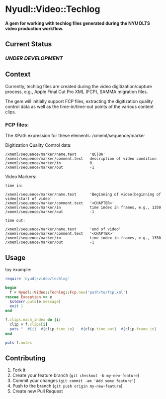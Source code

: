 # Nyudl::Video::Techlog

#### A gem for working with techlog files generated during the NYU DLTS video production workflow.

## Current Status

### *UNDER DEVELOPMENT*

## Context
  Currently, techlog files are created during the video digitization/capture process,
  e.g., Apple Final Cut Pro XML (FCP), SAMMA migration files.

  The gem will initially support FCP files, extracting the digitization quality control
  data as well as the time-in/time-out points of the various content clips.
  
### FCP files: 
  The XPath expression for these elements:
  /xmeml/sequence/marker
  
  Digitization Quality Control data:

    /xmeml/sequence/marker/name.text      'QC|QA'
    /xmeml/sequence/marker/comment.text   description of video condition
    /xmeml/sequence/marker/in             0
	/xmeml/sequence/marker/out            -1
	
  Video Markers:

    time in:
	
    /xmeml/sequence/marker/name.text      'Beginning of video|beginning of video|start of video'
    /xmeml/sequence/marker/comment.text   '<CHAPTER>'
    /xmeml/sequence/marker/in             time index in frames, e.g., 1350
	/xmeml/sequence/marker/out            -1
	
    time out:
	
    /xmeml/sequence/marker/name.text      'end of video'
    /xmeml/sequence/marker/comment.text   '<CHAPTER>'
    /xmeml/sequence/marker/in             time index in frames, e.g., 1350
	/xmeml/sequence/marker/out            -1
	
	

## Usage
  toy example:
  
```ruby
require 'nyudl/video/techlog'

begin
  f = Nyudl::Video::Techlog::Fcp.new('path/to/fcp.xml')
rescue Exception => e
  $stderr.puts(e.message)
  exit 1
end

f.clips.each_index do |i|
  clip = f.clips[i]
  puts "  #{i}  #{clip.time_in}   #{clip.time_out}  #{clip.frame_in}   #{clip.frame_out}"
end

puts f.notes

```

## Contributing

1. Fork it
2. Create your feature branch (`git checkout -b my-new-feature`)
3. Commit your changes (`git commit -am 'Add some feature'`)
4. Push to the branch (`git push origin my-new-feature`)
5. Create new Pull Request
